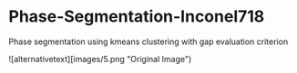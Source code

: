 # Phase-Segmentation-Inconel718

Phase segmentation using kmeans clustering with gap evaluation criterion

![alternativetext][images/5.png "Original Image")

